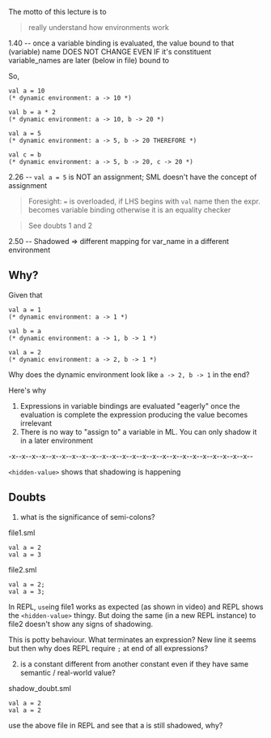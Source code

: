 The motto of this lecture is to

 > really understand how environments work

1.40 -- once a variable binding is evaluated, the value bound to that
		(variable) name DOES NOT CHANGE EVEN IF it's constituent
		variable_names are later (below in file) bound to

So,

```
val a = 10
(* dynamic environment: a -> 10 *)

val b = a * 2
(* dynamic environment: a -> 10, b -> 20 *)

val a = 5
(* dynamic environment: a -> 5, b -> 20 THEREFORE *)

val c = b
(* dynamic environment: a -> 5, b -> 20, c -> 20 *)
```

2.26 -- `val a = 5` is NOT an assignment; SML doesn't have the concept
		of assignment

 > Foresight: `=` is overloaded, if LHS begins with `val` name then the
 expr. becomes variable binding otherwise it is an equality checker

 > See doubts 1 and 2

2.50 -- Shadowed =>
		different mapping for var_name in a different environment

## Why?

Given that

```
val a = 1
(* dynamic environment: a -> 1 *)

val b = a
(* dynamic environment: a -> 1, b -> 1 *)

val a = 2
(* dynamic environment: a -> 2, b -> 1 *)
```

Why does the dynamic environment look like `a -> 2, b -> 1` in the end?

Here's why
 1. Expressions in variable bindings are evaluated "eagerly"
	once the evaluation is complete the expression producing the value
	becomes irrelevant
 2. There is no way to "assign to" a variable in ML. You can only shadow it
	in a later environment

-x--x--x--x--x--x--x--x--x--x--x--x--x--x--x--x--x--x--x--x--x--x--x--x-- 

`<hidden-value>` shows that shadowing is happening


## Doubts

1. what is the significance of semi-colons?

file1.sml
```
val a = 2
val a = 3
```

file2.sml
```
val a = 2;
val a = 3;
```

In REPL, `use`ing file1 works as expected (as shown in video) and REPL
shows the `<hidden-value>` thingy. But doing the same (in a new REPL
instance) to file2 doesn't show any signs of shadowing.

This is potty behaviour. What terminates an expression? New line it seems
but then why does REPL require `;` at end of all expressions?

2. is a constant different from another constant even if they have same
semantic / real-world value?

shadow_doubt.sml
```
val a = 2
val a = 2
```

use the above file in REPL and see that a is still shadowed, why?
